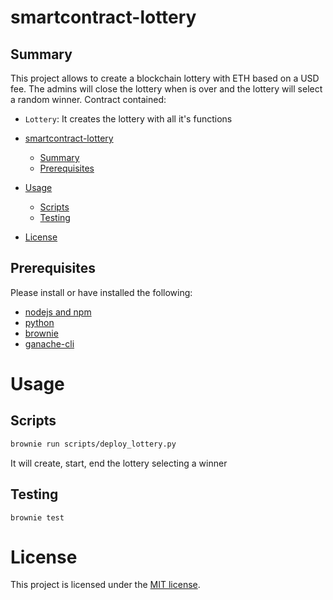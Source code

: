 # smartcontract-lottery

## Summary

This project allows to create a blockchain lottery with ETH based on a USD fee. The admins will close the lottery when is over and the lottery will select a random winner. Contract contained:

- `Lottery`: It creates the lottery with all it's functions

- [smartcontract-lottery](#smartcontract-lottery)
  - [Summary](#summary)
  - [Prerequisites](#prerequisites)
- [Usage](#usage)
  - [Scripts](#scripts)
  - [Testing](#testing)
- [License](#license)

## Prerequisites

Please install or have installed the following:

- [nodejs and npm](https://nodejs.org/en/download/)
- [python](https://www.python.org/downloads/)
- [brownie](https://eth-brownie.readthedocs.io/en/stable/install.html)
- [ganache-cli](https://www.npmjs.com/package/ganache-cli)

# Usage

## Scripts

```bash
brownie run scripts/deploy_lottery.py
```

It will create, start, end the lottery selecting a winner

## Testing

```
brownie test
```

# License

This project is licensed under the [MIT license](LICENSE).
